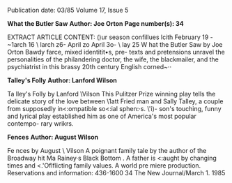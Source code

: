 Publication date: 03/85
Volume 17, Issue 5

**What the Butler Saw**
**Author: Joe Orton**
**Page number(s): 34**

EXTRACT ARTICLE CONTENT:
()ur season confillues lcith 
February 19 -
~1arch 16 
\ larch z6-
April zo 
April 3o-
\ lay 25 
W hat the Butler Saw 
by Joe Orton 
Bawdy farce, mixed identitit•s, pre-
texts and pretensions unravel the 
personalities of the philandering 
doctor, the wife, the blackmailer, 
and the psychiatrist in this brassy 
20th century English corned~··


**Talley's Folly**
**Author: Lanford Wilson**

Ta lley's Folly 
by Lanford \Vilson 
This Pulitzer Prize winning play 
tells the delicate story of the love 
between \1att Fried man and Sally 
Talley, a couple from supposedly 
in<:ompatible so<:ial sphen:·s. \\'i)-
son's touching, funny and lyrical 
play established him as one of 
America's most popular contempo-
rary wrikrs. 


**Fences**
**Author: August Wilson**

Fe nces 
by August \ Vilson 
A poignant family tale by the 
author of the Broadway hit 
Ma Rainey·s Black Bottom . A 
father is <:aught by changing times 
and <.'Oflflicting family values. 
A world pre miere production. 
Reservations and information: 
436-1600 
34 The New Journal/March 1. 1985